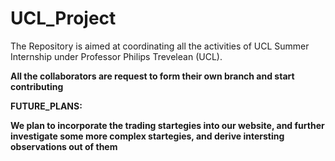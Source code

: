 # UCL_Project


The Repository is aimed at coordinating all the activities of UCL Summer Internship under Professor Philips Trevelean (UCL). 

**All the collaborators are request to form their own branch and start contributing**



**FUTURE_PLANS:**

**We plan to incorporate the trading startegies into our website, and further investigate some more complex startegies,
and derive intersting observations out of them**


